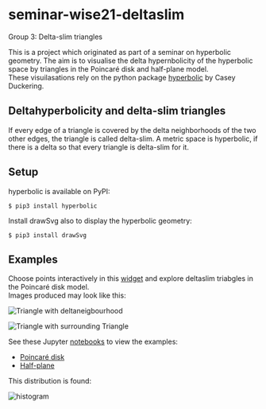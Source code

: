# seminar-wise21-deltaslim

Group 3: Delta-slim triangles

This is a project which originated as part of a seminar on hyperbolic geometry. The aim is to visualise the delta hypernbolicity of the hyperbolic space by triangles in the Poincaré disk and half-plane model.\
These visuilasations rely on the python package [hyperbolic](https://github.com/cduck/hyperbolic) by Casey Duckering. 

## Deltahyperbolicity and delta-slim triangles

If every edge of a triangle is covered by the delta neighborhoods of the two other edges, the triangle is called delta-slim.
A metric space is hyperbolic, if there is a delta so that every triangle is delta-slim for it.

## Setup

hyperbolic is available on PyPI:
```
$ pip3 install hyperbolic
```

Install drawSvg also to display the hyperbolic geometry:
```
$ pip3 install drawSvg
```

## Examples

Choose points interactively in this [widget](https://github.com/hegl-lab/proseminar-wise21-deltaslim/blob/main/examples/widget.ipynb) and explore deltaslim triabgles in the Poincaré disk model.\
Images produced may look like this:

![Triangle with deltaneigbourhood](https://github.com/hegl-lab/proseminar-wise21-deltaslim/blob/main/examples/images/poincare_triangle_nbh.png)

![Triangle with surrounding Triangle](https://github.com/hegl-lab/proseminar-wise21-deltaslim/blob/main/examples/images/poincare_triangle_2_surroundingIdealTriangle.png)

See these Jupyter [notebooks](https://github.com/hegl-lab/proseminar-wise21-deltaslim/tree/main/examples) to view the examples:

- [Poincaré disk](https://github.com/hegl-lab/proseminar-wise21-deltaslim/blob/main/examples/poincare.ipynb)
- [Half-plane](https://github.com/hegl-lab/proseminar-wise21-deltaslim/blob/main/examples/halfplane.ipynb)

This distribution is found:

![histogram](https://github.com/hegl-lab/proseminar-wise21-deltaslim/blob/main/examples/images/histo_3000_64_4.png)

